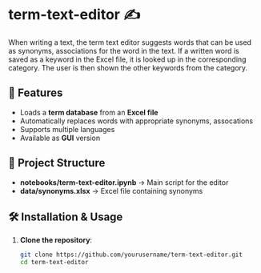 # term-text-editor ✍️

When writing a text, the term text editor suggests words that can be used as synonyms, associations for the word in the text. If a written word is saved as a keyword in the Excel file, it is looked up in the corresponding category. The user is then shown the other keywords from the category. 

## 🚀 Features
- Loads a **term database** from an **Excel file**
- Automatically replaces words with appropriate synonyms, assocations
- Supports multiple languages
- Available as **GUI** version

## 📂 Project Structure
- **notebooks/term-text-editor.ipynb** → Main script for the editor
- **data/synonyms.xlsx** → Excel file containing synonyms

## 🛠 Installation & Usage
1. **Clone the repository**:
   ```bash
   git clone https://github.com/yourusername/term-text-editor.git
   cd term-text-editor

